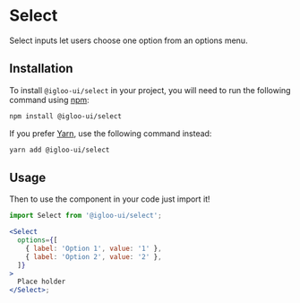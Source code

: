 # Select

Select inputs let users choose one option from an options menu.

<ReferenceLinks />

## Installation

To install `@igloo-ui/select` in your project, you will need to run the following command using [npm](https://www.npmjs.com/):

```bash
npm install @igloo-ui/select
```

If you prefer [Yarn](https://classic.yarnpkg.com/en/), use the following command instead:

```bash
yarn add @igloo-ui/select
```

## Usage

Then to use the component in your code just import it!

```jsx
import Select from '@igloo-ui/select';

<Select
  options={[
    { label: 'Option 1', value: '1' },
    { label: 'Option 2', value: '2' },
  ]}
>
  Place holder
</Select>;
```
